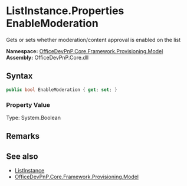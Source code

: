 # ListInstance.Properties EnableModeration
 Gets or sets whether moderation/content approval is enabled on the list   

**Namespace:** [OfficeDevPnP.Core.Framework.Provisioning.Model](OfficeDevPnP.Core.Framework.Provisioning.Model.md)  
**Assembly:** OfficeDevPnP.Core.dll  
## Syntax
```C#
public bool EnableModeration { get; set; }
```

### Property Value
Type: System.Boolean  

## Remarks
  
## See also
- [ListInstance](OfficeDevPnP.Core.Framework.Provisioning.Model.ListInstance.md) 
- [OfficeDevPnP.Core.Framework.Provisioning.Model](OfficeDevPnP.Core.Framework.Provisioning.Model.md) 
